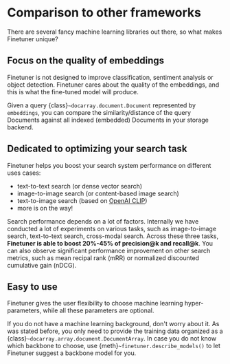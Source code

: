 # Comparison to other frameworks

There are several fancy machine learning libraries out there,
so what makes Finetuner unique?

## Focus on the quality of embeddings

Finetuner is not designed to improve classification,
sentiment analysis or object detection.
Finetuner cares about the quality of the embeddings,
and this is what the fine-tuned model will produce.

Given a query {class}`~docarray.document.Document` represented by `embeddings`,
you can compare the similarity/distance of the query Documents against all indexed (embedded) Documents in your storage backend.


## Dedicated to optimizing your search task

Finetuner helps you boost your search system performance on different uses cases:

+ text-to-text search (or dense vector search)
+ image-to-image search (or content-based image search)
+ text-to-image search (based on [OpenAI CLIP](https://openai.com/blog/clip/))
+ more is on the way!

Search performance depends on a lot of factors.
Internally we have conducted a lot of experiments on various tasks,
such as image-to-image search,
text-to-text search,
cross-modal search.
Across these three tasks,
**Finetuner is able to boost 20%-45% of precision@k and recall@k**.
You can also observe significant performance improvement on other search metrics,
such as mean recipal rank (mRR) or normalized discounted cumulative gain (nDCG).

## Easy to use

Finetuner gives the user flexibility to choose machine learning hyper-parameters,
while all these parameters are optional.

If you do not have a machine learning background,
don't worry about it.
As was stated before, you only need to provide the training data organized as a {class}`~docarray.array.document.DocumentArray`.
In case you do not know which backbone to choose,
use {meth}`~finetuner.describe_models()` to let Finetuner suggest a backbone model for you.